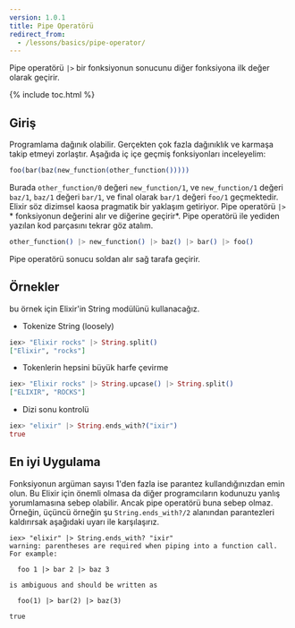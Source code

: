 ```yaml
---
version: 1.0.1
title: Pipe Operatörü
redirect_from:
  - /lessons/basics/pipe-operator/
---
```


Pipe operatörü `|>` bir fonksiyonun sonucunu diğer fonksiyona ilk değer olarak geçirir.

{% include toc.html %}

## Giriş
Programlama dağınık olabilir. Gerçekten çok fazla dağınıklık ve karmaşa takip etmeyi zorlaştır. Aşağıda iç içe geçmiş fonksiyonları inceleyelim:

```elixir
foo(bar(baz(new_function(other_function()))))
```

Burada `other_function/0` değeri `new_function/1`, ve `new_function/1` değeri `baz/1`, `baz/1` değeri `bar/1`, ve final olarak  `bar/1` değeri `foo/1` geçmektedir. Elixir  söz dizimsel kaosa pragmatik bir yaklaşım getiriyor. Pipe operatörü `|>` * fonksiyonun değerini alır ve diğerine geçirir*. Pipe operatörü ile yediden yazılan kod parçasını tekrar göz atalım.

```elixir
other_function() |> new_function() |> baz() |> bar() |> foo()
```

Pipe operatörü sonucu soldan alır sağ tarafa geçirir.

## Örnekler

bu örnek için Elixir'in String modülünü kullanacağız.

- Tokenize String (loosely)

```elixir
iex> "Elixir rocks" |> String.split()
["Elixir", "rocks"]
```

- Tokenlerin hepsini büyük harfe çevirme

```elixir
iex> "Elixir rocks" |> String.upcase() |> String.split()
["ELIXIR", "ROCKS"]
```

- Dizi sonu kontrolü

```elixir
iex> "elixir" |> String.ends_with?("ixir")
true
```

## En iyi Uygulama
Fonksiyonun argüman sayısı 1'den fazla ise parantez kullandığınızdan emin olun. Bu Elixir için önemli olmasa da diğer programcıların kodunuzu yanlış yorumlamasına sebep olabilir. Ancak pipe operatörü buna sebep olmaz. Örneğin, üçüncü örneğin şu `String.ends_with?/2` alanından parantezleri kaldırırsak aşağıdaki uyarı ile karşılaşırız.

```shell
iex> "elixir" |> String.ends_with? "ixir"
warning: parentheses are required when piping into a function call. For example:

  foo 1 |> bar 2 |> baz 3

is ambiguous and should be written as

  foo(1) |> bar(2) |> baz(3)

true
```

